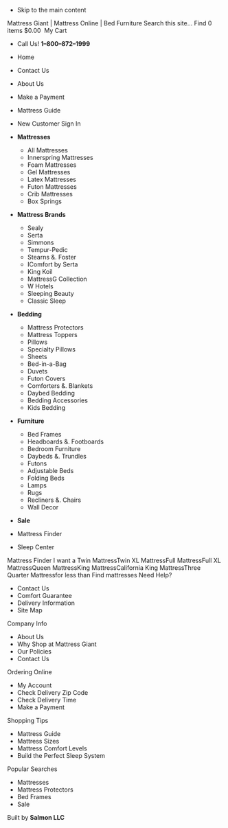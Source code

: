 *   Skip to the main content

Mattress Giant | Mattress Online | Bed Furniture Search this site... Find 0 items $0.00  My Cart

*   Call Us! **1–800–872–1999**

*   Home
*   Contact Us
*   About Us
*   Make a Payment
*   Mattress Guide
*   New Customer Sign In

*   **Mattresses**
    *   All Mattresses
    *   Innerspring Mattresses
    *   Foam Mattresses
    *   Gel Mattresses
    *   Latex Mattresses
    *   Futon Mattresses
    *   Crib Mattresses
    *   Box Springs
*   **Mattress Brands**
    *   Sealy
    *   Serta
    *   Simmons
    *   Tempur-Pedic
    *   Stearns &. Foster
    *   IComfort by Serta
    *   King Koil
    *   MattressG Collection
    *   W Hotels
    *   Sleeping Beauty
    *   Classic Sleep
*   **Bedding**
    *   Mattress Protectors
    *   Mattress Toppers
    *   Pillows
    *   Specialty Pillows
    *   Sheets
    *   Bed-in-a-Bag
    *   Duvets
    *   Futon Covers
    *   Comforters &. Blankets
    *   Daybed Bedding
    *   Bedding Accessories
    *   Kids Bedding
*   **Furniture**
    *   Bed Frames
    *   Headboards &. Footboards
    *   Bedroom Furniture
    *   Daybeds &. Trundles
    *   Futons
    *   Adjustable Beds
    *   Folding Beds
    *   Lamps
    *   Rugs
    *   Recliners &. Chairs
    *   Wall Decor
*   **Sale**
*   Mattress Finder
*   Sleep Center

Mattress Finder I want a Twin MattressTwin XL MattressFull MattressFull XL MattressQueen MattressKing MattressCalifornia King MattressThree Quarter Mattressfor less than Find mattresses Need Help?

*   Contact Us
*   Comfort Guarantee
*   Delivery Information
*   Site Map

Company Info

*   About Us
*   Why Shop at Mattress Giant
*   Our Policies
*   Contact Us

Ordering Online

*   My Account
*   Check Delivery Zip Code
*   Check Delivery Time
*   Make a Payment

Shopping Tips

*   Mattress Guide
*   Mattress Sizes
*   Mattress Comfort Levels
*   Build the Perfect Sleep System

Popular Searches

*   Mattresses
*   Mattress Protectors
*   Bed Frames
*   Sale

Built by **Salmon LLC**